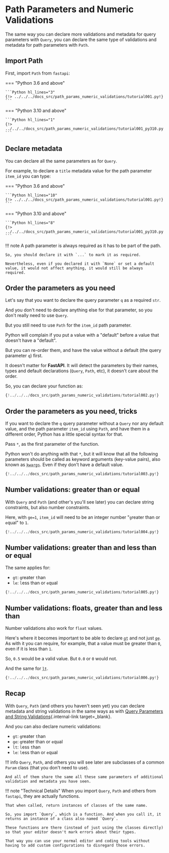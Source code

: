 # Path Parameters and Numeric Validations

The same way you can declare more validations and metadata for query parameters with `Query`, you can declare the same type of validations and metadata for path parameters with `Path`.

## Import Path

First, import `Path` from `fastapi`:

=== "Python 3.6 and above"

    ```Python hl_lines="3"
    {!> ../../../docs_src/path_params_numeric_validations/tutorial001.py!}
    ```

=== "Python 3.10 and above"

    ```Python hl_lines="1"
    {!> ../../../docs_src/path_params_numeric_validations/tutorial001_py310.py!}
    ```

## Declare metadata

You can declare all the same parameters as for `Query`.

For example, to declare a `title` metadata value for the path parameter `item_id` you can type:

=== "Python 3.6 and above"

    ```Python hl_lines="10"
    {!> ../../../docs_src/path_params_numeric_validations/tutorial001.py!}
    ```

=== "Python 3.10 and above"

    ```Python hl_lines="8"
    {!> ../../../docs_src/path_params_numeric_validations/tutorial001_py310.py!}
    ```

!!! note
    A path parameter is always required as it has to be part of the path.

    So, you should declare it with `...` to mark it as required.

    Nevertheless, even if you declared it with `None` or set a default value, it would not affect anything, it would still be always required.

## Order the parameters as you need

Let's say that you want to declare the query parameter `q` as a required `str`.

And you don't need to declare anything else for that parameter, so you don't really need to use `Query`.

But you still need to use `Path` for the `item_id` path parameter.

Python will complain if you put a value with a "default" before a value that doesn't have a "default".

But you can re-order them, and have the value without a default (the query parameter `q`) first.

It doesn't matter for **FastAPI**. It will detect the parameters by their names, types and default declarations (`Query`, `Path`, etc), it doesn't care about the order.

So, you can declare your function as:

```Python hl_lines="8"
{!../../../docs_src/path_params_numeric_validations/tutorial002.py!}
```

## Order the parameters as you need, tricks

If you want to declare the `q` query parameter without a `Query` nor any default value, and the path parameter `item_id` using `Path`, and have them in a different order, Python has a little special syntax for that.

Pass `*`, as the first parameter of the function.

Python won't do anything with that `*`, but it will know that all the following parameters should be called as keyword arguments (key-value pairs), also known as <abbr title="From: K-ey W-ord Arg-uments"><code>kwargs</code></abbr>. Even if they don't have a default value.

```Python hl_lines="8"
{!../../../docs_src/path_params_numeric_validations/tutorial003.py!}
```

## Number validations: greater than or equal

With `Query` and `Path` (and other's you'll see later) you can declare string constraints, but also number constraints.

Here, with `ge=1`, `item_id` will need to be an integer number "`g`reater than or `e`qual" to `1`.

```Python hl_lines="8"
{!../../../docs_src/path_params_numeric_validations/tutorial004.py!}
```

## Number validations: greater than and less than or equal

The same applies for:

* `gt`: `g`reater `t`han
* `le`: `l`ess than or `e`qual

```Python hl_lines="9"
{!../../../docs_src/path_params_numeric_validations/tutorial005.py!}
```

## Number validations: floats, greater than and less than

Number validations also work for `float` values.

Here's where it becomes important to be able to declare <abbr title="greater than"><code>gt</code></abbr> and not just <abbr title="greater than or equal"><code>ge</code></abbr>. As with it you can require, for example, that a value must be greater than `0`, even if it is less than `1`.

So, `0.5` would be a valid value. But `0.0` or `0` would not.

And the same for <abbr title="less than"><code>lt</code></abbr>.

```Python hl_lines="11"
{!../../../docs_src/path_params_numeric_validations/tutorial006.py!}
```

## Recap

With `Query`, `Path` (and others you haven't seen yet) you can declare metadata and string validations in the same ways as with [Query Parameters and String Validations](query-params-str-validations.md){.internal-link target=_blank}.

And you can also declare numeric validations:

* `gt`: `g`reater `t`han
* `ge`: `g`reater than or `e`qual
* `lt`: `l`ess `t`han
* `le`: `l`ess than or `e`qual

!!! info
    `Query`, `Path`, and others you will see later are subclasses of a common `Param` class (that you don't need to use).

    And all of them share the same all these same parameters of additional validation and metadata you have seen.

!!! note "Technical Details"
    When you import `Query`, `Path` and others from `fastapi`, they are actually functions.

    That when called, return instances of classes of the same name.

    So, you import `Query`, which is a function. And when you call it, it returns an instance of a class also named `Query`.

    These functions are there (instead of just using the classes directly) so that your editor doesn't mark errors about their types.

    That way you can use your normal editor and coding tools without having to add custom configurations to disregard those errors.
